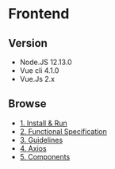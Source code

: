 # Frontend

## Version
* Node.JS 12.13.0
* Vue cli 4.1.0
* Vue.Js 2.x

## Browse
* [1. Install & Run](wiki/install.md)
* [2. Functional Specification](wiki/functional_specification.md)
* [3. Guidelines](wiki/guidelines.md)
* [4. Axios](wiki/axios.md)
* [5. Components](wiki/components.md)